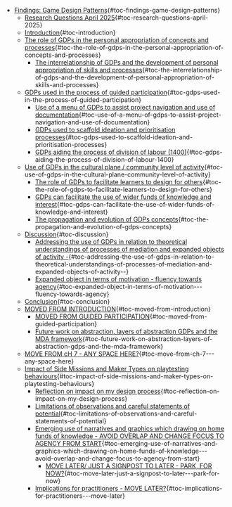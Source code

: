 -   [Findings: Game Design
    Patterns](#findings-game-design-patterns){#toc-findings-game-design-patterns}
    -   [Research Questions April
        2025](#research-questions-april-2025){#toc-research-questions-april-2025}
    -   [Introduction](#introduction){#toc-introduction}
    -   [The role of GDPs in the personal appropriation of concepts and
        processes](#the-role-of-gdps-in-the-personal-appropriation-of-concepts-and-processes){#toc-the-role-of-gdps-in-the-personal-appropriation-of-concepts-and-processes}
        -   [The interrelationship of GDPs and the development of
            personal appropriation of skills and
            processes](#the-interrelationship-of-gdps-and-the-development-of-personal-appropriation-of-skills-and-processes){#toc-the-interrelationship-of-gdps-and-the-development-of-personal-appropriation-of-skills-and-processes}
    -   [GDPs used in the process of guided
        participation](#gdps-used-in-the-process-of-guided-participation){#toc-gdps-used-in-the-process-of-guided-participation}
        -   [Use of a menu of GDPs to assist project navigation and use
            of
            documentation](#use-of-a-menu-of-gdps-to-assist-project-navigation-and-use-of-documentation){#toc-use-of-a-menu-of-gdps-to-assist-project-navigation-and-use-of-documentation}
        -   [GDPs used to scaffold ideation and prioritisation
            processes](#gdps-used-to-scaffold-ideation-and-prioritisation-processes){#toc-gdps-used-to-scaffold-ideation-and-prioritisation-processes}
        -   [GDPs aiding the process of division of labour
            (1400)](#gdps-aiding-the-process-of-division-of-labour-1400){#toc-gdps-aiding-the-process-of-division-of-labour-1400}
    -   [Use of GDPs in the cultural plane / community level of
        activity](#use-of-gdps-in-the-cultural-plane-community-level-of-activity){#toc-use-of-gdps-in-the-cultural-plane-community-level-of-activity}
        -   [The role of GDPs to facilitate learners to design for
            others](#the-role-of-gdps-to-facilitate-learners-to-design-for-others){#toc-the-role-of-gdps-to-facilitate-learners-to-design-for-others}
        -   [GDPs can facilitate the use of wider funds of knowledge and
            interest](#gdps-can-facilitate-the-use-of-wider-funds-of-knowledge-and-interest){#toc-gdps-can-facilitate-the-use-of-wider-funds-of-knowledge-and-interest}
        -   [The propagation and evolution of GDPs
            concepts](#the-propagation-and-evolution-of-gdps-concepts){#toc-the-propagation-and-evolution-of-gdps-concepts}
    -   [Discussion](#discussion){#toc-discussion}
        -   [Addressing the use of GDPs in relation to theoretical
            understandings of processes of mediation and expanded
            objects of activity
            -](#addressing-the-use-of-gdps-in-relation-to-theoretical-understandings-of-processes-of-mediation-and-expanded-objects-of-activity--){#toc-addressing-the-use-of-gdps-in-relation-to-theoretical-understandings-of-processes-of-mediation-and-expanded-objects-of-activity--}
        -   [Expanded object in terms of motivation - fluency towards
            agency](#expanded-object-in-terms-of-motivation---fluency-towards-agency){#toc-expanded-object-in-terms-of-motivation---fluency-towards-agency}
    -   [Conclusion](#conclusion){#toc-conclusion}
    -   [MOVED FROM
        INTRODUCTION](#moved-from-introduction){#toc-moved-from-introduction}
        -   [MOVED FROM GUIDED
            PARTICIPATION](#moved-from-guided-participation){#toc-moved-from-guided-participation}
        -   [Future work on abstraction, layers of abstraction GDPs and
            the MDA
            framework](#future-work-on-abstraction-layers-of-abstraction-gdps-and-the-mda-framework){#toc-future-work-on-abstraction-layers-of-abstraction-gdps-and-the-mda-framework}
    -   [MOVE FROM cH 7 - ANY SPACE
        HERE?](#move-from-ch-7---any-space-here){#toc-move-from-ch-7---any-space-here}
    -   [Impact of Side Missions and Maker Types on playtesting
        behaviours](#impact-of-side-missions-and-maker-types-on-playtesting-behaviours){#toc-impact-of-side-missions-and-maker-types-on-playtesting-behaviours}
        -   [Reflection on impact on my design
            process](#reflection-on-impact-on-my-design-process){#toc-reflection-on-impact-on-my-design-process}
        -   [Limitations of observations and careful statements of
            potential](#limitations-of-observations-and-careful-statements-of-potential){#toc-limitations-of-observations-and-careful-statements-of-potential}
        -   [Emerging use of narratives and graphics which drawing on
            home funds of knowledge - AVOID OVERLAP AND CHANGE FOCUS TO
            AGENCY FROM
            START](#emerging-use-of-narratives-and-graphics-which-drawing-on-home-funds-of-knowledge---avoid-overlap-and-change-focus-to-agency-from-start){#toc-emerging-use-of-narratives-and-graphics-which-drawing-on-home-funds-of-knowledge---avoid-overlap-and-change-focus-to-agency-from-start}
            -   [MOVE LATER/ JUST A SIGNPOST TO LATER - PARK, FOR
                NOW?](#move-later-just-a-signpost-to-later---park-for-now){#toc-move-later-just-a-signpost-to-later---park-for-now}
        -   [Implications for practitioners - MOVE
            LATER?](#implications-for-practitioners---move-later){#toc-implications-for-practitioners---move-later}
